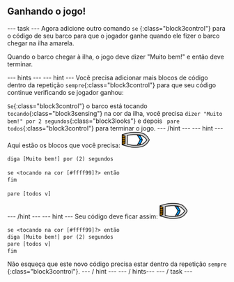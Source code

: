 ## Ganhando o jogo!

\--- task \--- Agora adicione outro comando `se` {:class="block3control"} para o código de seu barco para que o jogador ganhe quando ele fizer o barco chegar na ilha amarela.

Quando o barco chegar à ilha, o jogo deve dizer "Muito bem!" e então deve terminar.

\--- hints \--- \--- hint \--- Você precisa adicionar mais blocos de código dentro da repetição `sempre`{:class="block3control"} para que seu código continue verificando se jogador ganhou:

`Se`{:class="block3control"} o barco está tocando `tocando`{:class="block3sensing"} na cor da ilha, você precisa `dizer "Muito bem!" por 2 segundos`{:class="block3looks"} e depois ` pare todos`{:class="block3control"} para terminar o jogo. \--- /hint \--- \--- hint \--- Aqui estão os blocos que você precisa: ![boat-sprite](images/boat_resize.png)

```blocks3
diga [Muito bem!] por (2) segundos

se <tocando na cor [#ffff99]?> então 
fim

pare [todos v]

```

\--- /hint \--- \--- hint \--- Seu código deve ficar assim: ![boat-sprite](images/boat_resize.png)

```blocks3
se <tocando na cor [#ffff99]?> então
diga [Muito bem!] por (2) segundos
pare [todos v]
fim
```

Não esqueça que este novo código precisa estar dentro da repetição `sempre` {:class="block3control"}. \--- / hint \--- \--- / hints\--- \--- / task \---